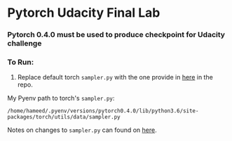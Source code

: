 # Pytorch Udacity Final Lab


### **Pytorch 0.4.0 must be used to produce checkpoint for Udacity challenge**

### To Run:
1. Replace default torch `sampler.py` with the one provide in [here](https://github.com/Hammania689/pytorch_udacity_challenge/blob/master/lab_challenge/sampler.py) in the repo.

My Pyenv path to torch's `sampler.py`:

    /home/hameed/.pyenv/versions/pytorch0.4.0/lib/python3.6/site-packages/torch/utils/data/sampler.py

Notes on changes to `sampler.py` can found on [here](https://github.com/amdegroot/ssd.pytorch/issues/155).

